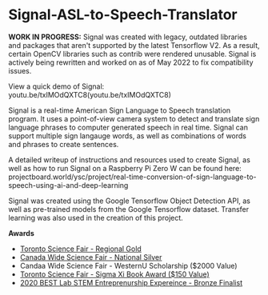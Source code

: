 # Signal-ASL-to-Speech-Translator

**WORK IN PROGRESS:** Signal was created with legacy, outdated libraries and packages that aren't supported by the latest Tensorflow V2. As a result, certain OpenCV libraries such as contrib were rendered unusable. Signal is actively being rewritten and worked on as of May 2022 to fix compatibility issues. 

View a quick demo of Signal:
youtu.be/txIMOdQXTC8(youtu.be/txIMOdQXTC8)

Signal is a real-time American Sign Language to Speech translation program. It uses a point-of-view camera system to detect and translate sign language phrases to computer generated speech in real time. Signal can support multiple sign langauge words, as well as combinations of words and phrases to create sentences. 

A detailed writeup of instructions and resources used to create Signal, as well as how to run Signal on a Raspberry Pi Zero W can be found here:
projectboard.world/ysc/project/real-time-conversion-of-sign-language-to-speech-using-ai-and-deep-learning

Signal was created using the Google Tensorflow Object Detection API, as well as pre-trained models from the Google Tensorflow dataset. Transfer learning was also used in the creation of this project.

**Awards**
* [Toronto Science Fair - Regional Gold](https://www.torontosciencefair.ca/previous-fairs/2021-gold-medal-recipients#h.lr3yzoszwmvv)
* [Canada Wide Science Fair - National Silver](https://projectboard.world/ysc/project/real-time-conversion-of-sign-language-to-speech-using-ai-and-deep-learning)
* Candaa Wide Science Fair - WesternU Scholarship ($2000 Value)
* [Toronto Science Fair - Sigma Xi Book Award ($150 Value)](https://www.torontosciencefair.ca/previous-fairs/2021-special-award-recipients#h.c7cz7cmwg68u)
* [2020 BEST Lab STEM Entreprenurship Expereince - Bronze Finalist](https://www.instagram.com/p/CS9xKT3ra_Q/)


